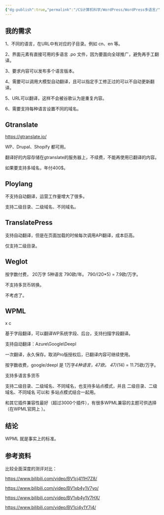 ```yaml
---
{"dg-publish":true,"permalink":"/CS计算机科学/WordPress/WordPress多语言/","noteIcon":"","created":"2024-07-10T02:35:07.000+08:00","updated":"2024-10-31T19:29:30.000+08:00"}
---
```


## 我的需求

1、不同的语言，在URL中有对应的子目录。例如 cn、en 等。

2、界面元素有直接可用的多语言 .po 文件，因为要面向全球推广，避免再手工翻译。

3、要求内容可以发布多个语言版本。

4、需要可以调用大模型自动翻译，且可以指定手工修正过的可以不自动更新翻译。

5、URL可以翻译，这样不会被谷歌认为是重复内容。

6、需要支持每种语言设置不同的域名。

## Gtranslate

https://gtranslate.io/

WP、Drupal、Shopify 都可用。

翻译好的内容存储在gtranslate的服务器上，不续费，不能再使用已翻译的内容。

如果要支持多域名，年付400$。

## Ploylang

不支持自动翻译，运营工作量增大了很多。

支持二级目录、二级域名、不同域名。

## TranslatePress

支持自动翻译，但是在页面加载的时候每次调用API翻译，成本巨高。

仅支持二级目录。

## Weglot

按字数付费， 20万字 5种语言  790欧/年。 790/(20*5) = 7.9欧/万字。

不支持多货币转换。

不考虑了。  

## WPML

x c

基于字段翻译，可以翻译WP系统字段、后台，支持扫描字段翻译。

支持自动翻译：Azure\Google\Deepl

一次翻译，永久保存。取消Pro版授权后，已翻译内容可继续使用。

按字数收费，google/deepl 是 1万字*4种语言，47欧。 47/(1*4) = 11.75欧/万字。

支持多语言多货币

支持二级目录、二级域名、不同域名，也支持多站点模式，并且 二级目录、二级域名、不同域名 可以和 多站点模式结合一起用。

和其它插件兼容性最好（超过3000个插件），有很多WPML兼容的主题可供选择（在WPML官网上 ）。

## 结论

WPML 就是事实上的标准。

## 参考资料

比较全面深度的测评对比：

https://www.bilibili.com/video/BV1cj411H7Z8/

https://www.bilibili.com/video/BV1xb4y1V7yo/

https://www.bilibili.com/video/BV1vb4y1V7HX/

https://www.bilibili.com/video/BV1ci4y1Y7j4/
